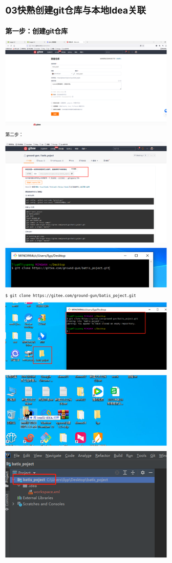 # 03快熟创建git仓库与本地Idea关联

## 第一步：创建git仓库

![image-20230713095044607](03快熟创建git仓库与本地Idea关联.assets/image-20230713095044607.png)















第二步：



![image-20230713095204122](03快熟创建git仓库与本地Idea关联.assets/image-20230713095204122.png)







![image-20230713095322076](03快熟创建git仓库与本地Idea关联.assets/image-20230713095322076.png)



```
$ git clone https://gitee.com/ground-gun/batis_poject.git
```





![image-20230713095404728](03快熟创建git仓库与本地Idea关联.assets/image-20230713095404728.png)













![image-20230713095435470](03快熟创建git仓库与本地Idea关联.assets/image-20230713095435470.png)











![image-20230713095503383](03快熟创建git仓库与本地Idea关联.assets/image-20230713095503383.png)





